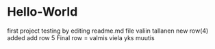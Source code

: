 # Hello-World
first project
testing by editing readme.md file
valiin tallanen
new row(4) added
add row 5
Final row = valmis
viela yks muutis

